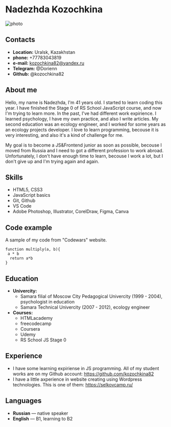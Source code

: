 # Nadezhda Kozochkina

![photo](https://i.postimg.cc/k4zzPkTD/Screenshot-32.png "My photo")

## Contacts
* **Location:** Uralsk, Kazakhstan
* **phone:** +77783043819 
* **e-mail:** kozochkina82@yandex.ru
* **Telegram:** @Dorienn
* **Github:** @kozochkina82

## About me
Hello, my name is Nadezhda, I'm 41 years old.
I started to learn coding this year. I have finished the Stage 0 of RS School JavaScript course, and now I'm trying to learn more.
In the past, I've had different work expirience. I learned psychology, I have my own practice, and also I write articles. My second education was an ecology engineer, and I worked for some years as an ecology projects developer.
I love to learn programming, becouse it is very interesting, and also it's a kind of challenge for me. 

My goal is to become a JS&Frontend junior as soon as possible, becouse I moved from Russia and I need to got a different profession to work abroad. 
Unfortunately, I don't have enough time to learn, becouse I work a lot, but I don't give up and I'm trying again and again.

## Skills 
* HTML5, CSS3
* JavaScript basics
* Git, Github
* VS Code
* Adobe Photoshop, Illustrator, CorelDraw, Figma, Canva

## Code example
A sample of my code from "Codewars" website.
```
function multiply(a, b){
 a * b
  return a*b
}
```
## Education
* **Univercity:** 
  + Samara filial of Moscow City Pedagogical Univercity (1999 - 2004), psychologist in education
  + Samara Technical Univercity (2007 - 2012), ecology engineer
* **Courses:**
  + HTMLacademy
  + freecodecamp
  + Coursera
  + Udemy
  + RS School JS Stage 0
 
## Experience

* I have some learning expiriense in JS programming. All of my student works are on my Github account: https://github.com/kozochkina82
* I have a little axperience in website creating using Wordpress technologies.
This is one of them: https://selkovcamp.ru/

## Languages
* **Russian** — native speaker
* **English** — B1, learning to B2

